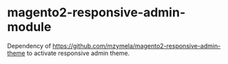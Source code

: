 # magento2-responsive-admin-module

Dependency of https://github.com/mzymela/magento2-responsive-admin-theme
to activate responsive admin theme.
